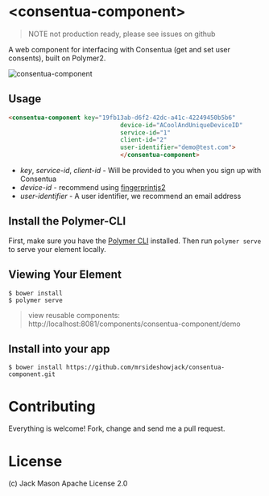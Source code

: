 <!-- [![Published on webcomponents.org](https://img.shields.io/badge/webcomponents.org-published-blue.svg)](https://www.webcomponents.org/element/mrsideshowjack/consentua-component) -->

# \<consentua-component\>

>NOTE not production ready, please see issues on github

A web component for interfacing with Consentua (get and set user consents), built on Polymer2.

![consentua-component](https://cl.ly/1N262o3R1l0H/Image%202017-10-27%20at%2012.18.38%20PM.png)

## Usage
<!--
```
<custom-element-demo>
  <template>
    <script src="../webcomponentsjs/webcomponents-lite.js"></script>
    <link rel="import" href="consentua-component.html">
  </template>
</custom-element-demo>
```
-->
```html
<consentua-component key="19fb13ab-d6f2-42dc-a41c-42249450b5b6"
                               device-id="ACoolAndUniqueDeviceID"
                               service-id="1"
                               client-id="2"
                               user-identifier="demo@test.com">
                               </consentua-component>
```
* *key*, *service-id*, *client-id* - Will be provided to you when you sign up with Consentua
* *device-id* - recommend using [fingerprintjs2](http://valve.github.io/fingerprintjs2/)
* *user-identifier* - A user identifier, we recommend an email address


## Install the Polymer-CLI

First, make sure you have the [Polymer CLI](https://www.npmjs.com/package/polymer-cli) installed. Then run `polymer serve` to serve your element locally.

## Viewing Your Element

```
$ bower install
$ polymer serve
```
>view reusable components: http://localhost:8081/components/consentua-component/demo

## Install into your app

```
$ bower install https://github.com/mrsideshowjack/consentua-component.git
```


# Contributing
Everything is welcome! Fork, change and send me a pull request.

# License
(c) Jack Mason Apache License 2.0
